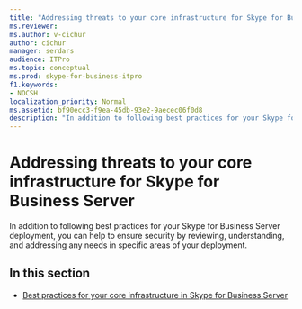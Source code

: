 ```yaml
---
title: "Addressing threats to your core infrastructure for Skype for Business Server"
ms.reviewer: 
ms.author: v-cichur
author: cichur
manager: serdars
audience: ITPro
ms.topic: conceptual
ms.prod: skype-for-business-itpro
f1.keywords:
- NOCSH
localization_priority: Normal
ms.assetid: bf90ecc3-f9ea-45db-93e2-9aecec06f0d8
description: "In addition to following best practices for your Skype for Business Server deployment, you can help to ensure security by reviewing, understanding, and addressing any needs in specific areas of your deployment."
---
```


# Addressing threats to your core infrastructure for Skype for Business Server
 
In addition to following best practices for your Skype for Business Server deployment, you can help to ensure security by reviewing, understanding, and addressing any needs in specific areas of your deployment.
  
## In this section

- [Best practices for your core infrastructure in Skype for Business Server](best-practices.md)
    

